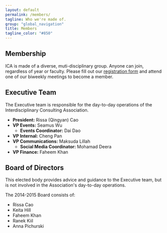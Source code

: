 ```yaml
---
layout: default
permalink: /members/
tagline: Who we're made of.
group: "global_navigation"
title: Members
tagline_color: "#850"
---
```


## Membership

ICA is made of a diverse, muti-disciplinary group. Anyone can join, regardless of year or faculty. Please fill out our [registration form](https://docs.google.com/a/ualberta.ca/forms/d/1f9AcNdFUGhYFZxYwy085S-3CzNdOY1nTy7BRGG0kiBQ/viewform) and attend one of our biweekly meetings to become a member.

## Executive Team

The Executive team is responsible for the day-to-day operations of the Interdisciplinary Consulting Association.

- __President:__ Rissa (Qingyan) Cao
- __VP Events:__ Seamus Wu
  - __Events Coordinator:__ Dai Dao
- __VP Internal:__ Cheng Pan
- __VP Communications:__ Maksuda Lillah
  - __Social Media Coordinator:__ Mohamad Deera
- __VP Finance:__ Faheem Khan

## Board of Directors

This elected body provides advice and guidance to the Executive team, but is not involved in the Association's day-to-day operations.

The 2014-2015 Board consists of:

- Rissa Cao
- Keita Hill
- Faheem Khan
- Ranek Kiil
- Anna Pichurski